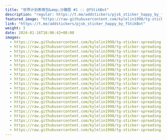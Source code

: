 ```yaml
---
title: "世界计划表情包&amp;沙雕图 #1 :: @fStikBot"
description: "regular: https://t.me/addstickers/pjsk_sticker_happy_by_fStikBot"
featured_image: "https://raw.githubusercontent.com/kylelin1998/tg-sticker-spreading-worldwide-images/main/img/f80b7dbd-323a-4f9e-a729-0c5cc2436936.jpg"
link: "https://t.me/addstickers/pjsk_sticker_happy_by_fStikBot"
weight: 3
date: 2024-01-16T16:06:43+08:00
images:
  - https://raw.githubusercontent.com/kylelin1998/tg-sticker-spreading-worldwide-images/main/img/f80b7dbd-323a-4f9e-a729-0c5cc2436936.jpg
  - https://raw.githubusercontent.com/kylelin1998/tg-sticker-spreading-worldwide-images/main/img/c8bc7cba-5291-4987-a4a3-8c9f71a2283f.jpg
  - https://raw.githubusercontent.com/kylelin1998/tg-sticker-spreading-worldwide-images/main/img/a9b33927-a1e4-43e3-b560-0bfbc95c6d2b.jpg
  - https://raw.githubusercontent.com/kylelin1998/tg-sticker-spreading-worldwide-images/main/img/14921585-56a4-45fe-8781-7425ae2223d3.jpg
  - https://raw.githubusercontent.com/kylelin1998/tg-sticker-spreading-worldwide-images/main/img/dc928ea5-e59e-4217-bcbb-814db6c06526.jpg
  - https://raw.githubusercontent.com/kylelin1998/tg-sticker-spreading-worldwide-images/main/img/94b39633-74c7-494a-b9d7-5cb5b7c8728e.jpg
  - https://raw.githubusercontent.com/kylelin1998/tg-sticker-spreading-worldwide-images/main/img/202e6ff5-6a8c-4202-a8d4-949e7228a2ed.jpg
  - https://raw.githubusercontent.com/kylelin1998/tg-sticker-spreading-worldwide-images/main/img/e58780e4-7380-4c19-b531-00ab6351fa91.jpg
  - https://raw.githubusercontent.com/kylelin1998/tg-sticker-spreading-worldwide-images/main/img/f2aadb0c-73c5-4b35-9801-cbc2b6b3051b.jpg
  - https://raw.githubusercontent.com/kylelin1998/tg-sticker-spreading-worldwide-images/main/img/1bcebb02-8ea9-42e9-9f38-b1233b41e81c.jpg
  - https://raw.githubusercontent.com/kylelin1998/tg-sticker-spreading-worldwide-images/main/img/c1ca536f-faf2-4772-855e-e899ca744510.jpg
  - https://raw.githubusercontent.com/kylelin1998/tg-sticker-spreading-worldwide-images/main/img/2d552084-448c-4631-86aa-8f7d9f419713.jpg
  - https://raw.githubusercontent.com/kylelin1998/tg-sticker-spreading-worldwide-images/main/img/2a752934-af01-4299-a9e1-5cd7da2926fd.jpg
  - https://raw.githubusercontent.com/kylelin1998/tg-sticker-spreading-worldwide-images/main/img/0b1739c5-7c62-4ed2-a7b7-51201d78daf2.jpg
  - https://raw.githubusercontent.com/kylelin1998/tg-sticker-spreading-worldwide-images/main/img/329f73dd-ad43-49c4-ae2e-6d1935d6f000.jpg
  - https://raw.githubusercontent.com/kylelin1998/tg-sticker-spreading-worldwide-images/main/img/b80f67bd-af28-4733-bddc-a70ca9954e00.jpg
  - https://raw.githubusercontent.com/kylelin1998/tg-sticker-spreading-worldwide-images/main/img/d4332acc-4e46-4bfa-9624-dcafbb28f4cd.jpg
  - https://raw.githubusercontent.com/kylelin1998/tg-sticker-spreading-worldwide-images/main/img/a29d5f8b-2753-49de-b888-7fd914cb5850.jpg
  - https://raw.githubusercontent.com/kylelin1998/tg-sticker-spreading-worldwide-images/main/img/3373c60c-08b5-469b-a5da-3c3d6883202d.jpg
  - https://raw.githubusercontent.com/kylelin1998/tg-sticker-spreading-worldwide-images/main/img/4d560088-d809-450e-b7a4-c39a81c1811b.jpg
---
```

